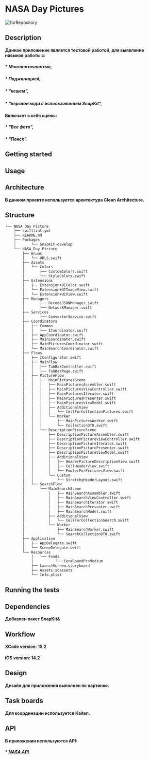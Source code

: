 #  NASA Day Pictures

![forRepository](https://github.com/StevenKirke/NASA-Day-Picture/assets/33865213/b0892130-f3d4-429b-badf-fcf7254f2e67)


## Description
#### Данное приложение является тестовой работой, для выявление навыков работы с:
##### * Многопоточностью,
##### * Паджинацией,
##### * "кешем", 
##### * "верской кода с использованием  SnapKit",

#### Включает в себя сцены:
##### * "Все фото",
##### * "Поиск".

## Getting started
#####

## Usage
####

## Architecture
#### В данном проекте используется архитектура Clean Architecture.

## Structure

``` bash
└── NASA Day Picture
    ├── swiftlint.yml
    ├── README.md
    ├── Packages
    │       └── SnapKit-develop
    └── NASA Day Picture
        ├── Enums
        │   └── URLS.swift
        ├── Assets
        │   └── Colors
        │       ├── CustomColors.swift
        │       └── StyleColors.swift
        ├── Extensions
        │   ├── Extension+UIColor.swift
        │   └── Extension+UIImageView.swift
        │   └── Extension+UIView.swift
        ├── Managers
        │       ├── DecodeJSONManager.swift
        │       └── NetworkManager.swift
        ├── Services
        │       └── ConverterService.swift
        ├── Coordinators
        │   │── Common
        │   │   └── ICoordinator.swift
        │   ├── AppCoordinator.swift
        │   ├── MainCoordinator.swift
        │   ├── MainPicturesCoordinator.swift
        │   └── MainSearchCoordinator.swift
        ├── Flows
        │   ├── IConfigurator.swift
        │   ├── MainFlow
        │   │   ├── TabBarController.swift
        │   │   └── TabBarPage.swift
        │   ├── PictureFlow
        │   │   ├── MainPicturesScene
       	│   │   │   ├── MainPicturesAssembler.swift
        │   │   │   ├── MainPicturesViewController.swift
        │   │   │   ├── MainPicturesIterator.swift
        │   │   │   ├── MainPicturesPresenter.swift
        │   │   │   ├── MainPicturesViewModel.swift
        │   │   │   ├── AdditionalView
        │   │   │   │   └── CellForCollectionPictures.swift
        │   │   │   └── Worker
        │   │   │       ├── MainPicturesWorker.swift
        │   │   │       └── CollectionDTO.swift
        │   │   └── DescriptionPicureScene
       	│   │       ├── DescriptionPictureAssembler.swift
        │   │       ├── DescriptionPictureViewController.swift
        │   │       ├── DescriptionPictureIterator.swift
        │   │       ├── DescriptionPicturePresenter.swift
        │   │       ├── DescriptionPictureViewModel.swift
        │   │       │── AdditionalView
        │   │       │   │── HeaderPictureDescriptionView.swift
        │   │       │   │── CellHeaderView.swift
        │   │       │   └── FooterForPicturesView.swift
        │   │       └── Custom
        │   │           └── StretchyHeaderLayout.swift
        │   └── SearchFlow
        │       └── MainSearchScene
        │           │   ├── MainSearchAssembler.swift
        │           │   ├── MainSearchViewController.swift
        │           │   ├── MainSearchIterator.swift
        │           │   ├── MainSearchPresenter.swift
        │           │   ├── MainSearchModel.swift
        │           ├── AdditionalView
        │           │   └── CellForCollectionSearch.swift
        │           └── Worker
        │               ├── MainSearchWorker.swift
        │               └── SearchCollectionDTO.swift
        ├── Application
        │   ├── AppDelegate.swift
        │   └── SceneDelegate.swift
        └── Resources
            │   └── Fonds
            │          └── CeraRoundProMedium
            ├── LaunchScreen.storyboard
            ├── Assets.xcassets
            └── Info.plist
```

## Running the tests

## Dependencies
#### Добавлен пакет SnapKit& 

## Workflow
#### XCode version: 15.2 
#### iOS version: 14.2

## Design
#### Дизайн для приложения выполнен по картинке.

## Task boards
#### Для координации используется Kaiten.

## API
#### В приложении используются API:
##### * [NASA API ](https://api.nasa.gov/) 
